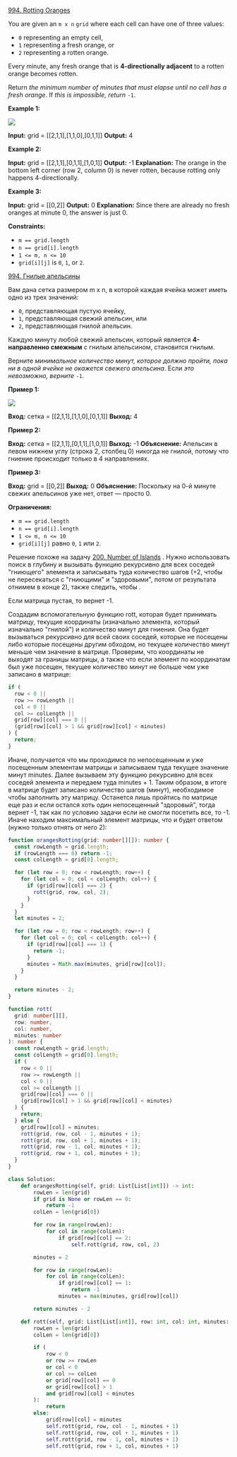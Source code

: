 [994. Rotting Oranges](https://leetcode.com/problems/rotting-oranges/)

You are given an `m x n` `grid` where each cell can have one of three values:

- `0` representing an empty cell,
- `1` representing a fresh orange, or
- `2` representing a rotten orange.

Every minute, any fresh orange that is **4-directionally adjacent** to a rotten orange becomes rotten.

Return *the minimum number of minutes that must elapse until no cell has a fresh orange*. If *this is impossible, return* `-1`.

**Example 1:**

![](https://assets.leetcode.com/uploads/2019/02/16/oranges.png)

**Input:** grid = [[2,1,1],[1,1,0],[0,1,1]]
**Output:** 4

**Example 2:**

**Input:** grid = [[2,1,1],[0,1,1],[1,0,1]]
**Output:** -1
**Explanation:** The orange in the bottom left corner (row 2, column 0) is never rotten, because rotting only happens 4-directionally.

**Example 3:**

**Input:** grid = [[0,2]]
**Output:** 0
**Explanation:** Since there are already no fresh oranges at minute 0, the answer is just 0.

**Constraints:**

- `m == grid.length`
- `n == grid[i].length`
- `1 <= m, n <= 10`
- `grid[i][j]` is `0`, `1`, or `2`.

[994. Гнилые апельсины](https://leetcode.com/problems/rotting-oranges/)

Вам дана сетка размером m x n, в которой каждая ячейка может иметь одно из трех значений:

- `0`, представляющая пустую ячейку,
- `1`, представляющая свежий апельсин, или
- `2`, представляющая гнилой апельсин.

Каждую минуту любой свежий апельсин, который является **4-направленно смежным** с гнилым апельсином, становится гнилым.

Верните _минимальное количество минут, которое должно пройти, пока ни в одной ячейке не окажется свежего апельсина_. Если _это невозможно, верните_ `-1`.

**Пример 1:**

![](https://assets.leetcode.com/uploads/2019/02/16/oranges.png)

**Вход:** сетка = [[2,1,1],[1,1,0],[0,1,1]]
**Выход:** 4

**Пример 2:**

**Вход:** сетка = [[2,1,1],[0,1,1],[1,0,1]]
**Выход:** -1
**Объяснение:** Апельсин в левом нижнем углу (строка 2, столбец 0) никогда не гнилой, потому что гниение происходит только в 4 направлениях.

**Пример 3:**

**Вход:** grid = [[0,2]]
**Выход:** 0
**Объяснение:** Поскольку на 0-й минуте свежих апельсинов уже нет, ответ — просто 0.

**Ограничения:**

- `m == grid.length`
- `n == grid[i].length`
- `1 <= m, n <= 10`
- `grid[i][j]` равно `0`, `1` или `2`.

Решение похоже на задачу [200. Number of Islands](https://leetcode.com/problems/number-of-islands/) . Нужно использовать поиск в глубину и вызывать функцию рекурсивно для всех соседей "гниющего" элемента и записывать туда количество шагов (+2, чтобы не пересекаться с "гниющими" и "здоровыми", потом от результата отнимем в конце 2), также следить, чтобы .

Если матрица пустая, то вернет -1.

Создадим вспомогательную функцию rott, которая будет принимать матрицу, текущие координаты (изначально элемента, который изначально "гнилой") и количество минут для гниения. Она будет вызываться рекурсивно для всей своих соседей, которые не посещены либо которые посещены другим обходом, но текущее количество минут меньше чем значение в матрице.
Проверим, что координаты не выходят за границы матрицы, а также что если элемент по координатам был уже посещен, текущее количество минут не больше чем уже записано в матрице:

```typescript
if (
  row < 0 ||
  row >= rowLength ||
  col < 0 ||
  col >= colLength ||
  grid[row][col] === 0 ||
  (grid[row][col] > 1 && grid[row][col] < minutes)
) {
  return;
}
```

Иначе, получается что мы проходимся по непосещенным и уже посещенным элементам матрицы и записываем туда текущее значение минут minutes. Далее вызываем эту функцию рекурсивно для всех соседей элемента и передаем туда minutes + 1. Таким образом, в итоге в матрице будет записано количество шагов (минут), необходимое чтобы заполнить эту матрицу. Останется лишь пройтись по матрице еще раз и если остался хоть один непосещенный "здоровый", тогда вернет -1, так как по условию задачи если не смогли посетить все, то -1. Иначе находим максимальный элемент матрицы, что и будет ответом (нужно только отнять от него 2):

```typescript
function orangesRotting(grid: number[][]): number {
  const rowLength = grid.length;
  if (rowLength === 0) return -1;
  const colLength = grid[0].length;

  for (let row = 0; row < rowLength; row++) {
    for (let col = 0; col < colLength; col++) {
      if (grid[row][col] === 2) {
        rott(grid, row, col, 2);
      }
    }
  }
  let minutes = 2;

  for (let row = 0; row < rowLength; row++) {
    for (let col = 0; col < colLength; col++) {
      if (grid[row][col] === 1) {
        return -1;
      }
      minutes = Math.max(minutes, grid[row][col]);
    }
  }

  return minutes - 2;
}

function rott(
  grid: number[][],
  row: number,
  col: number,
  minutes: number
): number {
  const rowLength = grid.length;
  const colLength = grid[0].length;
  if (
    row < 0 ||
    row >= rowLength ||
    col < 0 ||
    col >= colLength ||
    grid[row][col] === 0 ||
    (grid[row][col] > 1 && grid[row][col] < minutes)
  ) {
    return;
  } else {
    grid[row][col] = minutes;
    rott(grid, row, col - 1, minutes + 1);
    rott(grid, row, col + 1, minutes + 1);
    rott(grid, row - 1, col, minutes + 1);
    rott(grid, row + 1, col, minutes + 1);
  }
}
```

```python
class Solution:
    def orangesRotting(self, grid: List[List[int]]) -> int:
        rowLen = len(grid)
        if grid is None or rowLen == 0:
            return -1
        colLen = len(grid[0])

        for row in range(rowLen):
            for col in range(colLen):
                if grid[row][col] == 2:
                    self.rott(grid, row, col, 2)

        minutes = 2

        for row in range(rowLen):
            for col in range(colLen):
                if grid[row][col] == 1:
                    return -1
                minutes = max(minutes, grid[row][col])

        return minutes - 2

    def rott(self, grid: List[List[int]], row: int, col: int, minutes: int):
        rowLen = len(grid)
        colLen = len(grid[0])

        if (
            row < 0
            or row >= rowLen
            or col < 0
            or col >= colLen
            or grid[row][col] == 0
            or grid[row][col] > 1
            and grid[row][col] < minutes
        ):
            return
        else:
            grid[row][col] = minutes
            self.rott(grid, row, col - 1, minutes + 1)
            self.rott(grid, row, col + 1, minutes + 1)
            self.rott(grid, row - 1, col, minutes + 1)
            self.rott(grid, row + 1, col, minutes + 1)
```
